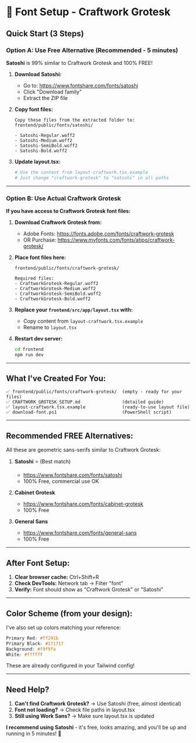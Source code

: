 # 🎨 Font Setup - Craftwork Grotesk

## Quick Start (3 Steps)

### Option A: Use Free Alternative (Recommended - 5 minutes)

**Satoshi** is 99% similar to Craftwork Grotesk and 100% FREE!

1. **Download Satoshi:**
   - Go to: https://www.fontshare.com/fonts/satoshi
   - Click "Download family"
   - Extract the ZIP file

2. **Copy font files:**
   ```
   Copy these files from the extracted folder to:
   frontend/public/fonts/satoshi/
   
   - Satoshi-Regular.woff2
   - Satoshi-Medium.woff2
   - Satoshi-SemiBold.woff2
   - Satoshi-Bold.woff2
   ```

3. **Update layout.tsx:**
   ```bash
   # Use the content from layout-craftwork.tsx.example
   # Just change "craftwork-grotesk" to "satoshi" in all paths
   ```

---

### Option B: Use Actual Craftwork Grotesk

**If you have access to Craftwork Grotesk font files:**

1. **Download Craftwork Grotesk from:**
   - Adobe Fonts: https://fonts.adobe.com/fonts/craftwork-grotesk
   - OR Purchase: https://www.myfonts.com/fonts/atipo/craftwork-grotesk/

2. **Place font files here:**
   ```
   frontend/public/fonts/craftwork-grotesk/
   
   Required files:
   - CraftworkGrotesk-Regular.woff2
   - CraftworkGrotesk-Medium.woff2
   - CraftworkGrotesk-SemiBold.woff2
   - CraftworkGrotesk-Bold.woff2
   ```

3. **Replace your `frontend/src/app/layout.tsx` with:**
   - Copy content from `layout-craftwork.tsx.example`
   - Rename to `layout.tsx`

4. **Restart dev server:**
   ```bash
   cd frontend
   npm run dev
   ```

---

## What I've Created For You:

```
✅ frontend/public/fonts/craftwork-grotesk/  (empty - ready for your files)
✅ CRAFTWORK_GROTESK_SETUP.md                (detailed guide)
✅ layout-craftwork.tsx.example              (ready-to-use layout file)
✅ download-font.ps1                         (PowerShell script)
```

---

## Recommended FREE Alternatives:

All these are geometric sans-serifs similar to Craftwork Grotesk:

1. **Satoshi** ⭐ (Best match)
   - https://www.fontshare.com/fonts/satoshi
   - 100% Free, commercial use OK

2. **Cabinet Grotesk**
   - https://www.fontshare.com/fonts/cabinet-grotesk
   - 100% Free

3. **General Sans**
   - https://www.fontshare.com/fonts/general-sans
   - 100% Free

---

## After Font Setup:

1. **Clear browser cache:** Ctrl+Shift+R
2. **Check DevTools:** Network tab → Filter "font"
3. **Verify:** Font should show as "Craftwork Grotesk" or "Satoshi"

---

## Color Scheme (from your design):

I've also set up colors matching your reference:

```css
Primary Red: #ff291b
Primary Black: #171717
Background: #f9f9fa
White: #ffffff
```

These are already configured in your Tailwind config!

---

## Need Help?

1. **Can't find Craftwork Grotesk?** → Use Satoshi (free, almost identical)
2. **Font not loading?** → Check file paths in layout.tsx
3. **Still using Work Sans?** → Make sure layout.tsx is updated

**I recommend using Satoshi** - it's free, looks amazing, and you'll be up and running in 5 minutes! 🚀
